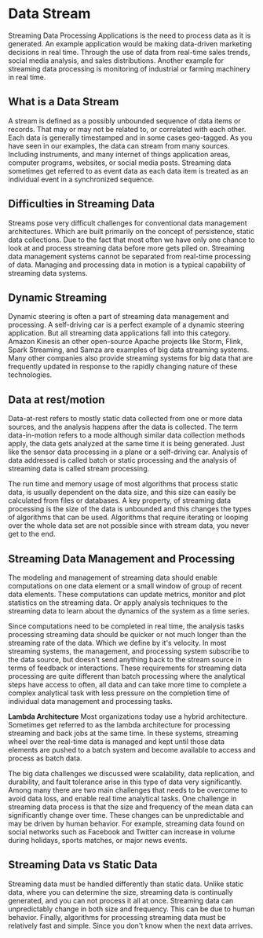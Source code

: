 # Data Stream #
Streaming Data Processing Applications is the need to process data as it is generated. An example application would be making data-driven marketing decisions in real time. Through the use of data from real-time sales trends, social media analysis, and sales distributions. Another example for streaming data processing is monitoring of industrial or farming machinery in real time.

## What is a Data Stream ##
A stream is defined as a possibly unbounded sequence of data items or records. That may or may not be related to, or correlated with each other. Each data is generally timestamped and in some cases geo-tagged. As you have seen in our examples, the data can stream from many sources. Including instruments, and many internet of things application areas, computer programs, websites, or social media posts. 
Streaming data sometimes get referred to as event data as each data item is treated as an individual event in a synchronized sequence. 

## Difficulties in Streaming Data ##
Streams pose very difficult challenges for conventional data management architectures. Which are built primarily on the concept of persistence, static data collections. Due to the fact that most often we have only one chance to look at and process streaming data before more gets piled on. Streaming data management systems cannot be separated from real-time processing of data. Managing and processing data in motion is a typical capability of streaming data systems. 

## Dynamic Streaming ##
Dynamic steering is often a part of streaming data management and processing. A self-driving car is a perfect example of a dynamic steering application. But all streaming data applications fall into this category. Amazon Kinesis an other open-source Apache projects like Storm, Flink, Spark Streaming, and Samza are examples of big data streaming systems. Many other companies also provide streaming systems for big data that are frequently updated in response to the rapidly changing nature of these technologies. 


## Data at rest/motion ##
Data-at-rest refers to mostly static data collected from one or more data sources, and the analysis happens after the data is collected. The term data-in-motion refers to a mode although similar data collection methods apply, the data gets analyzed at the same time it is being generated. Just like the sensor data processing in a plane or a self-driving car. Analysis of data addressed is called batch or static processing and the analysis of streaming data is called stream processing. 

The run time and memory usage of most algorithms that process static data, is usually dependent on the data size, and this size can easily be calculated from files or databases. A key property, of streaming data processing is the size of the data is unbounded and this changes the types of algorithms that can be used.  Algorithms that require iterating or looping over the whole data set are not possible since with stream data, you never get to the end. 


## Streaming Data Management and Processing ##
The modeling and management of streaming data should enable computations on one data element or a small window of group of recent data elements. These computations can update metrics, monitor and plot statistics on the streaming data. Or apply analysis techniques to the streaming data to learn about the dynamics of the system as a time series. 

Since computations need to be completed in real time, the analysis tasks processing streaming data should be quicker or not much longer than the streaming rate of the data. Which we define by it's velocity. In most streaming systems, the management, and processing system subscribe to the data source, but doesn't send anything back to the stream source in terms of feedback or interactions. These requirements for streaming data processing are quite different than batch processing where the analytical steps have access to often, all data and can take more time to complete a complex analytical task with less pressure on the completion time of individual data management and processing tasks. 

**Lambda Architecture**
Most organizations today use a hybrid architecture. Sometimes get referred to as the lambda architecture for processing streaming and back jobs at the same time. In these systems, streaming wheel over the real-time data is managed and kept until those data elements are pushed to a batch system and become available to access and process as batch data. 

The big data challenges we discussed were scalability, data replication, and durability, and fault tolerance arise in this type of data very significantly. Among many there are two main challenges that needs to be overcome to avoid data loss, and enable real time analytical tasks. One challenge in streaming data process is that the size and frequency of the mean data can significantly change over time. These changes can be unpredictable and may be driven by human behavior. For example, streaming data found on social networks such as Facebook and Twitter can increase in volume during holidays, sports matches, or major news events. 

## Streaming Data vs Static Data ##
Streaming data must be handled differently than static data. Unlike static data, where you can determine the size, streaming data is continually generated, and you can not process it all at once. 
Streaming data can unpredictably change in both size and frequency. This can be due to human behavior. 
Finally, algorithms for processing streaming data must be relatively fast and simple. Since you don't know when the next data arrives. 
